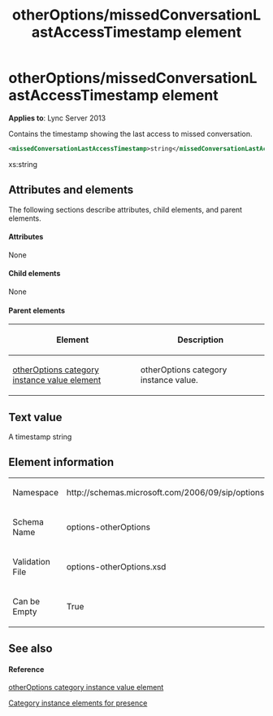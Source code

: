 ﻿---
title: otherOptions/missedConversationLastAccessTimestamp element
TOCTitle: otherOptions/missedConversationLastAccessTimestamp element
ms:assetid: b591cd72-bb4b-4493-bd44-ea0efcebb89d
ms:mtpsurl: https://msdn.microsoft.com/library/Dn454769(v=office.15)
ms:contentKeyID: 57093656
ms.date: 07/24/2014
mtps_version: v=office.15
dev_langs:
- xml
---

# otherOptions/missedConversationLastAccessTimestamp element


**Applies to**: Lync Server 2013

Contains the timestamp showing the last access to missed conversation.

```xml
<missedConversationLastAccessTimestamp>string</missedConversationLastAccessTimestamp>
```

xs:string

## Attributes and elements

The following sections describe attributes, child elements, and parent elements.

#### Attributes

None

#### Child elements

None

#### Parent elements

<table>
<colgroup>
<col style="width: 50%" />
<col style="width: 50%" />
</colgroup>
<thead>
<tr class="header">
<th><p>Element</p></th>
<th><p>Description</p></th>
</tr>
</thead>
<tbody>
<tr class="odd">
<td><p><a href="otheroptions-category-instance-value-element.md">otherOptions category instance value element</a></p></td>
<td><p>otherOptions category instance value.</p></td>
</tr>
</tbody>
</table>


## Text value

A timestamp string

## Element information

<table>
<colgroup>
<col style="width: 50%" />
<col style="width: 50%" />
</colgroup>
<tbody>
<tr class="odd">
<td><p>Namespace</p></td>
<td><p>http://schemas.microsoft.com/2006/09/sip/options/otherOptions</p></td>
</tr>
<tr class="even">
<td><p>Schema Name</p></td>
<td><p>options-otherOptions</p></td>
</tr>
<tr class="odd">
<td><p>Validation File</p></td>
<td><p>options-otherOptions.xsd</p></td>
</tr>
<tr class="even">
<td><p>Can be Empty</p></td>
<td><p>True</p></td>
</tr>
</tbody>
</table>


## See also

#### Reference

[otherOptions category instance value element](otheroptions-category-instance-value-element.md)

[Category instance elements for presence](category-instance-elements-for-presence.md)

